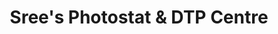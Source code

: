 ---
title: "Sree's Photostat & DTP Centre"
url: /kozhikode/srees-photostat-und-dtp-centre/
shop: Kopieren
---